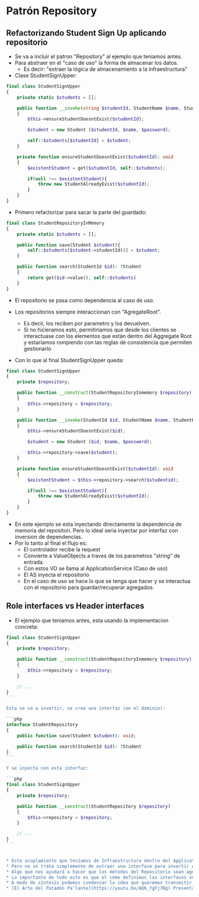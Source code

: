 # Patrón Repository

## Refactorizando Student Sign Up aplicando repositorio

* Se va a incluir el patron "Repository" al ejemplo que teniamos antes.
* Para abstraer en el  "caso de uso" la forma de almacenar los datos.
  * Es decir: "extraer la lógica de almacenamiento a la infraestructura"
* Clase StudentSignUpper:

```php
final class StudentSignUpper
{
    private static $students = [];

    public function __invoke(string $studentId, StudentName $name, StudentPassword $password)
    {
        $this->ensureStudentDoesntExist($studentId);

        $student = new Student ($studentId, $name, $password);

        self::$students[$studentId] = $student;
    }

    private function ensureStudentDoesntExist($studentId): void
    {
        $existentStudent = get($studentId, self::$students);

        if(null !== $existentStudent){
            throw new StudentAlreadyExist($studentId);
        }
    }
}
```

* Primero refactorizar para sacar la parte del guardado:

```php
final class StudentRepositoryInMemory
{
    private static $students = [];

    public function save(Student $student){
        self::$students[$student->studentId()] = $student;
    }

    public function search(StudentId $id): ?Student
    {
        return get($id->value(), self::$students)
    }
}
```
* El repositorio se pasa como dependencia al caso de uso.
* Los repositorios siempre interaccionan con "AgregateRoot".
  * Es decir, los reciben por parametro y los devuelven.
  * Si no hicieramos esto, permitiríamos que desde los clientes se interactuase con los elementos que están dentro del Aggregate Root y estaríamos rompiendo con las reglas de consistencia que permiten gestionarlo

* Con lo que al final StudentSignUpper queda:

```php
final class StudentSignUpper
{
    private $repository; 

    public function __construct(StudentRepositoryInmemory $repository)
    {
        $this->repository = $repository;
    }

    public function __invoke(StudentId $id, StudentName $name, StudentPassword $password)
    {
        $this->ensureStudentDoesntExist($id);

        $student = new Student ($id, $name, $password);

        $this->repository->save($student);
    }

    private function ensureStudentDoesntExist($studentId): void
    {
        $existentStudent = $this->repository->search($studentid);

        if(null !== $existentStudent){
            throw new StudentAlreadyExist($studentId);
        }
    }
}
```

* En este ejemplo se esta inyectando directamente la dependencia de memoria del repositori. Pero lo ideal seria inyectar por interfaz con inversion de dependencias.
* Por lo tanto al final el flujo es:
  * El controlador recibe la request
  * Convierte a ValueObjects a traves de los parametros "string" de entrada.
  * Con estos VO se llama al ApplicationService (Caso de uso)
  * El AS inyecta el repositorio
  * En el caso de uso se hace lo que se tenga que hacer y se interactua con el repositorio para guardar/recuperar agregados.
  
## Role interfaces vs Header interfaces

* El ejemplo que teniamos antes, esta usando la implementacion concreta:

````php
final class StudentSignUpper
{
    private $repository; 

    public function __construct(StudentRepositoryInmemory $repository)
    {
        $this->repository = $repository;
    }

    // ...
}
```

Esta se va a invertir, se crea una interfaz (en el dominio):

```php
interface StudentRepository
{
    public function save(Student $student): void;

    public function search(StudentId $id): ?Student
}
```

Y se inyecta con esta interfaz:

```php
final class StudentSignUpper
{
    private $repository; 

    public function __construct(StudentRepository $repository)
    {
        $this->repository = $repository;
    }

    // ...
}
```


* Este acoplamiento que teníamos de Infraestructura dentro del Application Service, además de suponer un ‘smell’, nos suponía una falta de tolerancia al cambio y un alto coste de Entrada/Salida a BD en tiempo de Test. Gracias a este refactor si que podremos mockear esa Entrada/Salida, por lo que nuestros tests se ejecutarán mucho más rápido y se limitarán a comprobar que el comportamiento sea correcto.
* Pero no se trata simplemente de extraer una interface para invertir esas dependencias, a nivel estructural tampoco debemos mantenernos acoplados por unas firmas de métodos que estén condicionadas por implementaciones concretas (como podría ser pasar por parámetro una key porque estemos pensando en una implementación con Redis), puesto que el cliente no tiene que conocer los detalles de nuestra implementación
* Algo que nos ayudará a hacer que los métodos del Repositorio sean agnósticos a la implementación es el uso del Patrón Criteria que vimos en el curso de SOLID
* Lo importante de todo esto es que el cómo definimos las interfaces venga establecido por los clientes, las interfaces cumplen con un rol, en este caso el de ser el repositorio de Student, y deben ser agnósticas a cualquier implementación que haya por debajo. No son Header Interfaces a nivel de generar unas interfaces en base a las cabeceras de las implementaciones
* A modo de síntesis podemos condensar la idea que queremos transmitir en este video en que Las interfaces pertenecen a los clientes, para evitar Leaks de infraestructura en nuestra aplicación, lo mejor es no conocer la infraestructura.
* [El Arte del Patadón Pa’lante](https://youtu.be/AQK_YgFj7Ng) Presentación de Eduardo Ferro acerca de la importancia de postergar las decisiones de detalles de implementación al último momento responsable
